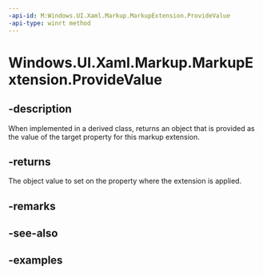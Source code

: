 ```yaml
---
-api-id: M:Windows.UI.Xaml.Markup.MarkupExtension.ProvideValue
-api-type: winrt method
---
```


<!-- Method syntax.
virtual protected object MarkupExtension.ProvideValue()
-->

# Windows.UI.Xaml.Markup.MarkupExtension.ProvideValue

## -description

When implemented in a derived class, returns an object that is provided as the value of the target property for this markup extension.



## -returns

The object value to set on the property where the extension is applied.

## -remarks

## -see-also

## -examples

